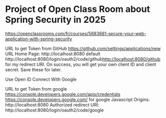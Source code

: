 # Project of Open Class Room about Spring Security in 2025
https://openclassrooms.com/fr/courses/5683681-secure-your-web-application-with-spring-security

URL to get Token from GitHub
https://github.com/settings/applications/new
URL Home Page: http://localhost:8080
default http://localhost:8080/login/oauth2/code/github<http://localhost:8080/github> for my redirect URI. On success, you will get your own client ID and client secret. Save these for later.



Use Open ID Connect With Google

URL to get Token from google
https://console.developers.google.com/apis/credentials
https://console.developers.google.com/
for google
Javascript Origins: http://localhost:8080
Authorized redirect URI: http://localhost:8080/login/oauth2/code/google
